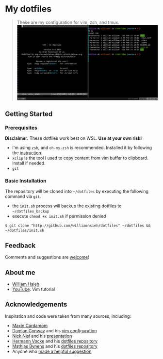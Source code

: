 # My dotfiles
> These are my configuration for vim, zsh, and tmux.
![Screenshot of my setup](src/img.png)

## Getting Started
### Prerequisites
**Disclaimer:** These dotfiles work best on WSL. **Use at your own risk!**

* I'm using ```zsh```, and ```oh-my-zsh``` is recommended. Installed it by following the [instruction](https://github.com/robbyrussell/oh-my-zsh).
* ```xclip``` is the tool I used to copy content from vim buffer to clipboard. Install if needed.
* ```git```

### Basic Installation
The repository will be cloned into ```~/dotfiles``` by executing the following command via ```git```. 
* the ```init.sh``` process will backup the existing dotfiles to ```~/dotfiles_backup```
* execute ```chmod +x init.sh``` if permission denied
```
$ git clone "http://github.com/williamhsieh/dotfiles" ~/dotfiles && ~/dotfiles/init.sh
```

## Feedback
Comments and suggestions are [welcome](https://github.com/WilliamHsieh/dotfiles/issues)!

## About me
* [William Hsieh](https://github.com/williamhsieh/)
* [YouTube](https://www.youtube.com/playlist?list=PL9_ICC0aO5tjEbqj4ivBFsafBx8Rw74fg): Vim tutorial

## Acknowledgements
Inspiration and code were taken from many sources, including:
* [Maxin Cardamom](https://github.com/changemewtf/no_plugins)
* [Damian Conway](http://damian.conway.org/About_us/Bio_formal.html) and his [vim configuration](https://github.com/thoughtstream/Damian-Conway-s-Vim-Setup)
* [Nick Nisi](https://nicknisi.com/) and his [presentation](https://github.com/nicknisi/vim-workshop)
* [Hermann Vocke](https://www.hamvocke.com/) and his [dotfiles repository](https://github.com/hamvocke/dotfiles)
* [Mathias Bynens](https://mathiasbynens.be/) and his [dotfiles repository](https://github.com/mathiasbynens/dotfiles/)
* Anyone who  [made a helpful suggestion](https://github.com/WilliamHsieh/dotfiles/issues)

